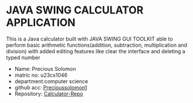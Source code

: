 # JAVA SWING CALCULATOR APPLICATION

This is a Java calculator built with JAVA SWING GUI TOOLKIT able to perform basic arithmetic functions(addition, subtraction, multiplication and division) with added editing features like clear the interface and deleting a typed number

- Name: Precious Solomon
- matric no: u23cs1046
- department:computer science
- github acc: [Precioussolomon1](https://github.com/Precioussolomon1)
- Repository: [Calculator-Repo](https://github.com/Precioussolomon1/Swing-Calculator-u23cs1046)
